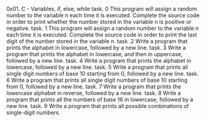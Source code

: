 0x01. C - Variables, if, else, while
task. 0
This program will assign a random number to the variable n each time it is executed. Complete the source code in order to print whether the number stored in the variable n is positive or negative.
task. 1
This program will assign a random number to the variable n each time it is executed. Complete the source code in order to print the last digit of the number stored in the variable n.
task .2
Write a program that prints the alphabet in lowercase, followed by a new line.
task. 3
Write a program that prints the alphabet in lowercase, and then in uppercase, followed by a new line.
task. 4
Write a program that prints the alphabet in lowercase, followed by a new line.
task. 5
Write a program that prints all single digit numbers of base 10 starting from 0, followed by a new line.
task. 6
Write a program that prints all single digit numbers of base 10 starting from 0, followed by a new line.
task. 7
Write a program that prints the lowercase alphabet in reverse, followed by a new line.
task. 8
Write a program that prints all the numbers of base 16 in lowercase, followed by a new line.
task. 9
Write a program that prints all possible combinations of single-digit numbers.
